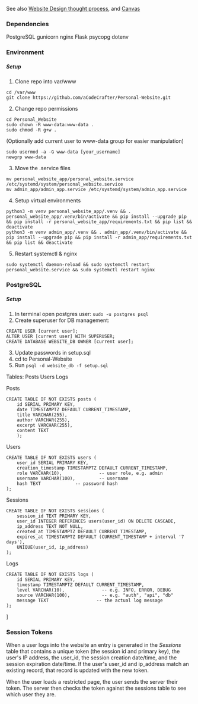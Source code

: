 See also [Website Design thought process](Website_Design_thought_process), and [Canvas](Website%20Design.canvas)
### Dependencies
PostgreSQL
gunicorn
nginx
Flask
psycopg
dotenv

### Environment
##### Setup
1. Clone repo into var/www
```
cd /var/www
git clone https://github.com/aCodeCrafter/Personal-Website.git
```
2. Change repo permissions
```
cd Personal_Website
sudo chown -R www-data:www-data .
sudo chmod -R g+w .
```
(Optionally add current user to www-data group for easier manipulation)
```
sudo usermod -a -G www-data [your_username]
newgrp www-data
```
3. Move the .service files
```
mv personal_website_app/personal_website.service /etc/systemd/system/personal_website.service
mv admin_app/admin_app.service /etc/systemd/system/admin_app.service
```
4. Setup virtual environments
```
python3 -m venv personal_website_app/.venv && . personal_website_app/.venv/bin/activate && pip install --upgrade pip && pip install -r personal_website_app/requirements.txt && pip list && deactivate
python3 -m venv admin_app/.venv && . admin_app/.venv/bin/activate && pip install --upgrade pip && pip install -r admin_app/requirements.txt && pip list && deactivate
```
5. Restart systemctl & nginx
```
sudo systemctl daemon-reload && sudo systemctl restart personal_website.service && sudo systemctl restart nginx
```
### PostgreSQL
##### Setup
1. In terminal open postgres user: 
	`sudo -u postgres psql`
2. Create superuser for DB management:
```
CREATE USER [current user];
ALTER USER [current user] WITH SUPERUSER;
CREATE DATABASE WEBSITE_DB OWNER [current user];
```
3. Update passwords in setup.sql
4. cd to Personal-Website
5. Run `psql -d website_db -f setup.sql`

Tables:
	Posts
	Users
	Logs

Posts	
```
CREATE TABLE IF NOT EXISTS posts (
    id SERIAL PRIMARY KEY,
    date TIMESTAMPTZ DEFAULT CURRENT_TIMESTAMP,
    title VARCHAR(255),
    author VARCHAR(255),
    excerpt VARCHAR(255),
    content TEXT
    );
```    

Users
```
CREATE TABLE IF NOT EXISTS users (
    user_id SERIAL PRIMARY KEY,
    creation_timestamp TIMESTAMPTZ DEFAULT CURRENT_TIMESTAMP,
    role VARCHAR(10),              -- user role, e.g. admin
    username VARCHAR(100),         -- username
    hash TEXT             -- password hash
);
```

Sessions
```
CREATE TABLE IF NOT EXISTS sessions (
    session_id TEXT PRIMARY KEY,
    user_id INTEGER REFERENCES users(user_id) ON DELETE CASCADE,
    ip_address TEXT NOT NULL,
    created_at TIMESTAMPTZ DEFAULT CURRENT_TIMESTAMP,
    expires_at TIMESTAMPTZ DEFAULT (CURRENT_TIMESTAMP + interval '7 days'),
    UNIQUE(user_id, ip_address)
);
```

Logs
```
CREATE TABLE IF NOT EXISTS logs (
    id SERIAL PRIMARY KEY,
    timestamp TIMESTAMPTZ DEFAULT CURRENT_TIMESTAMP,
    level VARCHAR(10),              -- e.g. INFO, ERROR, DEBUG
    source VARCHAR(100),            -- e.g. "auth", "api", "db"
    message TEXT                  -- the actual log message
);
```
]


### Session Tokens
When a user logs into the website an entry is generated in the _Sessions_ table that contains a unique token (the session id and primary key), the user's IP address, the user_id, the session creation date/time, and the session expiration date/time. If the user's user_id and ip_address match an existing record, that record is updated with the new token.

When the user loads a restricted page, the user sends the server their token. The server then checks the token against the sessions table to see which user they are.

### 